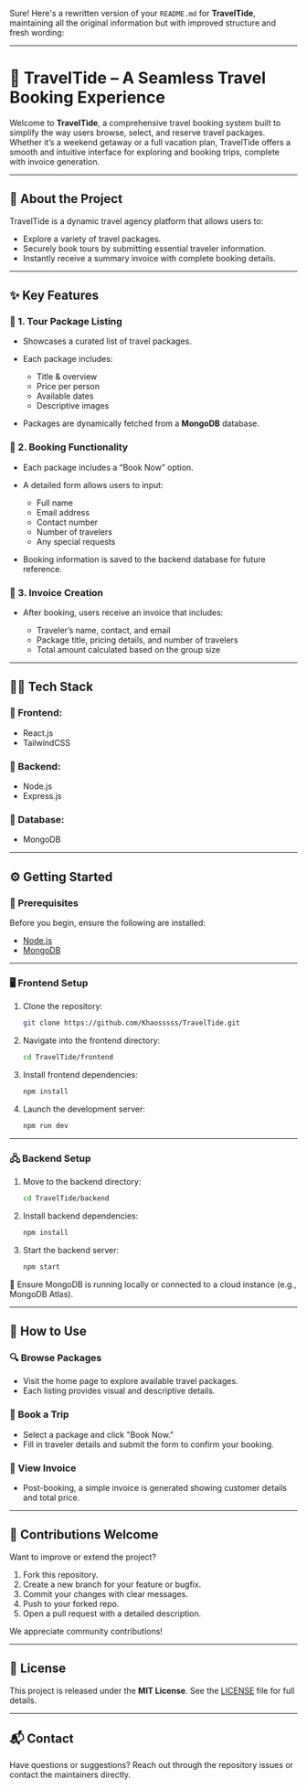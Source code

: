 Sure! Here's a rewritten version of your `README.md` for **TravelTide**, maintaining all the original information but with improved structure and fresh wording:

---

# 🌊 TravelTide – A Seamless Travel Booking Experience

Welcome to **TravelTide**, a comprehensive travel booking system built to simplify the way users browse, select, and reserve travel packages. Whether it’s a weekend getaway or a full vacation plan, TravelTide offers a smooth and intuitive interface for exploring and booking trips, complete with invoice generation.

---

## 📌 About the Project

TravelTide is a dynamic travel agency platform that allows users to:

* Explore a variety of travel packages.
* Securely book tours by submitting essential traveler information.
* Instantly receive a summary invoice with complete booking details.

---

## ✨ Key Features

### 🧳 1. Tour Package Listing

* Showcases a curated list of travel packages.
* Each package includes:

  * Title & overview
  * Price per person
  * Available dates
  * Descriptive images
* Packages are dynamically fetched from a **MongoDB** database.

### 📝 2. Booking Functionality

* Each package includes a “Book Now” option.
* A detailed form allows users to input:

  * Full name
  * Email address
  * Contact number
  * Number of travelers
  * Any special requests
* Booking information is saved to the backend database for future reference.

### 🧾 3. Invoice Creation

* After booking, users receive an invoice that includes:

  * Traveler’s name, contact, and email
  * Package title, pricing details, and number of travelers
  * Total amount calculated based on the group size

---

## 🧑‍💻 Tech Stack

### 🔹 Frontend:

* React.js
* TailwindCSS

### 🔹 Backend:

* Node.js
* Express.js

### 🔹 Database:

* MongoDB

---

## ⚙️ Getting Started

### 🔧 Prerequisites

Before you begin, ensure the following are installed:

* [Node.js](https://nodejs.org/)
* [MongoDB](https://www.mongodb.com/)

---

### 🖥 Frontend Setup

1. Clone the repository:

   ```bash
   git clone https://github.com/Khaosssss/TravelTide.git
   ```
2. Navigate into the frontend directory:

   ```bash
   cd TravelTide/frontend
   ```
3. Install frontend dependencies:

   ```bash
   npm install
   ```
4. Launch the development server:

   ```bash
   npm run dev
   ```

---

### 🖧 Backend Setup

1. Move to the backend directory:

   ```bash
   cd TravelTide/backend
   ```
2. Install backend dependencies:

   ```bash
   npm install
   ```
3. Start the backend server:

   ```bash
   npm start
   ```

🔁 Ensure MongoDB is running locally or connected to a cloud instance (e.g., MongoDB Atlas).

---

## 🧭 How to Use

### 🔍 Browse Packages

* Visit the home page to explore available travel packages.
* Each listing provides visual and descriptive details.

### 🧾 Book a Trip

* Select a package and click "Book Now."
* Fill in traveler details and submit the form to confirm your booking.

### 🧮 View Invoice

* Post-booking, a simple invoice is generated showing customer details and total price.

---

## 🤝 Contributions Welcome

Want to improve or extend the project?

1. Fork this repository.
2. Create a new branch for your feature or bugfix.
3. Commit your changes with clear messages.
4. Push to your forked repo.
5. Open a pull request with a detailed description.

We appreciate community contributions!

---

## 📄 License

This project is released under the **MIT License**. See the [LICENSE](LICENSE) file for full details.

---

## 📬 Contact

Have questions or suggestions? Reach out through the repository issues or contact the maintainers directly.

